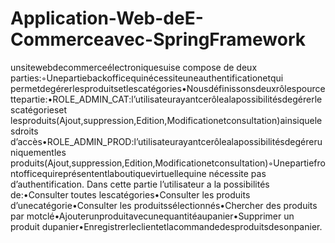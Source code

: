 # Application-Web-deE-Commerceavec-SpringFramework
unsitewebdecommerceélectroniquesuise compose de deux parties:◦Unepartiebackofficequinécessiteuneauthentificationetqui permetdegérerlesproduitsetlescatégories•Nousdéfinissonsdeuxrôlespourcettepartie:•ROLE_ADMIN_CAT:l’utilisateurayantcerôlealapossibilitésdegérerlescatégorieset lesproduits(Ajout,suppression,Edition,Modificationetconsultation)ainsiquelesdroits d’accès•ROLE_ADMIN_PROD:l’utilisateurayantcerôlealapossibilitésdegéreruniquementles produits(Ajout,suppression,Edition,Modificationetconsultation)◦Unepartiefrontofficequireprésententlaboutiquevirtuellequine nécessite pas d’authentification. Dans cette partie l’utilisateur a la possibilités de:•Consulter toutes lescatégories•Consulter les produits d’unecatégorie•Consulter les produitssélectionnés•Chercher des produits par motclé•Ajouterunproduitavecunequantitéaupanier•Supprimer un produit dupanier•Enregistrerleclientetlacommandedesproduitsdesonpanier.
